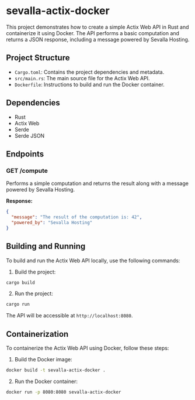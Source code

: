 # sevalla-actix-docker

This project demonstrates how to create a simple Actix Web API in Rust and containerize it using Docker. The API performs a basic computation and returns a JSON response, including a message powered by Sevalla Hosting.

## Project Structure

- `Cargo.toml`: Contains the project dependencies and metadata.
- `src/main.rs`: The main source file for the Actix Web API.
- `Dockerfile`: Instructions to build and run the Docker container.

## Dependencies

- Rust
- Actix Web
- Serde
- Serde JSON

## Endpoints

### GET /compute

Performs a simple computation and returns the result along with a message powered by Sevalla Hosting.

**Response:**
```json
{
  "message": "The result of the computation is: 42",
  "powered_by": "Sevalla Hosting"
}
```

## Building and Running

To build and run the Actix Web API locally, use the following commands:

1. Build the project:
```sh
cargo build
```

2. Run the project:
```sh
cargo run
```

The API will be accessible at `http://localhost:8080`.

## Containerization

To containerize the Actix Web API using Docker, follow these steps:

1. Build the Docker image:
```sh
docker build -t sevalla-actix-docker .
```

2. Run the Docker container:
```sh
docker run -p 8080:8080 sevalla-actix-docker
```